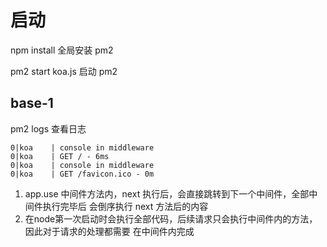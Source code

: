 # 启动
npm install 
全局安装 pm2 

pm2 start koa.js 启动 pm2
## base-1 
pm2 logs 查看日志
```
0|koa    | console in middleware 
0|koa    | GET / - 6ms
0|koa    | console in middleware 
0|koa    | GET /favicon.ico - 0m
```
1. app.use 中间件方法内，next 执行后，会直接跳转到下一个中间件，全部中间件执行完毕后
会倒序执行 next 方法后的内容
2. 在node第一次启动时会执行全部代码，后续请求只会执行中间件内的方法，因此对于请求的处理都需要
在中间件内完成



